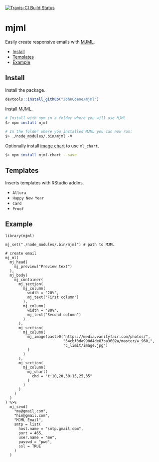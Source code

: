 [![Travis-CI Build Status](https://travis-ci.org/JohnCoene/mjml.svg?branch=master)](https://travis-ci.org/JohnCoene/mjml)

# mjml

Easily create responsive emails with [MJML](https://mjml.io/).

* [Install](#install)
* [Templates](#templates)
* [Example](#example)

## Install

Install the package.

``` r
devtools::install_github("JohnCoene/mjml")
```

Install [MJML](https://mjml.io/).

```bash
# Install with npm in a folder where you will use MJML
$> npm install mjml

# In the folder where you installed MJML you can now run:
$> ./node_modules/.bin/mjml -V
```

Optionally install [image chart](https://github.com/image-charts/mjml-chart) to use `ml_chart`.

```bash
$> npm install mjml-chart --save
```

## Templates

Inserts templates with RStudio addins.

* `Allura`
* `Happy New Year`
* `Card`
* `Proof`

## Example

```{r}
library(mjml)

mj_set("./node_modules/.bin/mjml") # path to MJML

# create email
mj_ml(
  mj_head(
    mj_preview("Preview text")
  ),
  mj_body(
    mj_container(
      mj_section(
        mj_column(
          width = "20%",
          mj_text("First column")
        ),
        mj_column(
          width = "80%",
          mj_text("Second column")
        )
      ),
      mj_section(
        mj_column(
          mj_image(paste0("https://media.vanityfair.com/photos/",
                          "54cbf3da998d4de83ba3602a/master/w_960,",
                          "c_limit/image.jpg")
          )
        )
      ),
      mj_section(
        mj_column(
          mj_chart(
            chd = "t:10,20,30|15,25,35"
          )
        )
      )
    )
  )
) %>% 
  mj_send(
    "me@gmail.com", 
    "him@gmail.com",
    "MJML Email",
    smtp = list(
      host.name = "smtp.gmail.com", 
      port = 465, 
      user.name = "me", 
      passwd = "pwd", 
      ssl = TRUE
    )
  )
```
